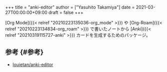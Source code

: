 +++
title = "anki-editor"
author = ["Yasuhito Takamiya"]
date = 2021-03-27T00:00:00+09:00
draft = false
+++

[Org Mode]({{< relref "20210223135036-org_mode" >}}) や [Org-Roam]({{< relref "20210223134834-org_roam" >}}) で書いたノートから [Anki]({{< relref "20210319115727-anki" >}}) カードを生成するためのパッケージ。


## 参考 {#参考}

-   [louietan/anki-editor](https://github.com/louietan/anki-editor)
